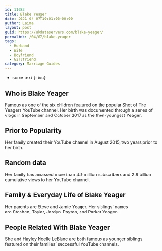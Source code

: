 ```yaml
---
id: 11683
title: Blake Yeager
date: 2021-04-07T10:01:03+00:00
author: Laima
layout: post
guid: https://ukdataservers.com/blake-yeager/
permalink: /04/07/blake-yeager
tags:
  - Husband
  - Wife
  - Boyfriend
  - Girlfriend
category: Marriage Guides
---
```


* some text
{: toc}


## Who is Blake Yeager
                  
                  
                  
Famous as one of the six children featured on the popular Shot of The Yeagers YouTube channel. Her birth was documented through a series of vlogs in September and October 2017 as the then-youngest Yeager. 
                  
              
            
              
            
                
                
                
## Prior to Popularity
                  
                  
                  
Her family created their YouTube channel in August 2015, two years prior to her birth. 
                  
              
            
              
            
                
                
                
## Random data
                  
                  
                  
Her family has amassed more than 4.9 million subscribers and 2.8 billion cumulative views to her YouTube channel. 
                  
              
            
              
            
                
                
                
## Family & Everyday Life of Blake Yeager
                  
                  
                  
Her parents are Steve and Jamie Yeager. Her siblings&#8217; names are Stephen, Taylor, Jordyn, Payton, and Parker Yeager. 
                  
              
            
              
            
                
                
                
## People Related With Blake Yeager
                  
                  
                  
She and Hayley Noelle LeBlanc are both famous as younger siblings featured on their families&#8217; successful YouTube channels. 
                  
              
            
              
            
                
              
            
              
              
            
            
              
            
          
          
          
